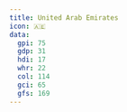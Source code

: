 ```yaml
---
title: United Arab Emirates
icon: 🇦🇪
data:
  gpi: 75
  gdp: 31
  hdi: 17
  whr: 22
  col: 114
  gci: 65
  gfs: 169
---
```


